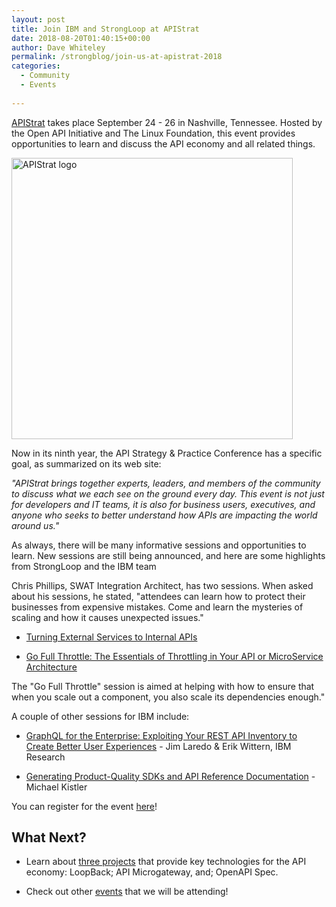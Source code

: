 ```yaml
---
layout: post
title: Join IBM and StrongLoop at APIStrat
date: 2018-08-20T01:40:15+00:00
author: Dave Whiteley
permalink: /strongblog/join-us-at-apistrat-2018
categories:
  - Community
  - Events
  
---
```

[APIStrat](http://apistrat.com/) takes place September 24 - 26 in Nashville, Tennessee. Hosted by the Open API Initiative and The Linux Foundation, this event provides opportunities to learn and discuss the API economy and all related things.
 
<!--more-->
<img src="https://strongloop.com/blog-assets/2017/09/apistrat-logo.jpg" alt="APIStrat logo" style="width: 450px"/>

Now in its ninth year, the API Strategy & Practice Conference has a specific goal, as summarized on its web site:

*"APIStrat brings together experts, leaders, and members of the community to discuss what we each see on the ground every day. This event is not just for developers and IT teams, it is also for business users, executives, and anyone who seeks to better understand how APIs are impacting the world around us."*

As always, there will be many informative sessions and opportunities to learn. New sessions are still being announced, and here are some highlights from StrongLoop and the IBM team

Chris Phillips, SWAT Integration Architect, has two sessions. When asked about his sessions, he stated, "attendees can learn how to protect their businesses from expensive mistakes. Come and learn the mysteries of scaling and how it causes unexpected issues." 

* [Turning External Services to Internal APIs](http://sched.co/FTR1) 

* [Go Full Throttle: The Essentials of Throttling in Your API or MicroService Architecture](http://sched.co/FTQP) 

The "Go Full Throttle" session is aimed at helping with how to ensure that when you scale out a component, you also scale its dependencies enough."

A couple of other sessions for IBM include: 

* [GraphQL for the Enterprise: Exploiting Your REST API Inventory to Create Better User Experiences](http://sched.co/FTQo) - Jim Laredo & Erik Wittern, IBM Research
 
* [Generating Product-Quality SDKs and API Reference Documentation](http://sched.co/FTQa) - Michael Kistler

You can register for the event [here](https://events.linuxfoundation.org/events/apistrat-2018/attend/register-2/)!

## What Next?

* Learn about [three projects](https://strongloop.com/projects/) that provide key technologies for the API economy: LoopBack; API Microgateway, and; OpenAPI Spec. 

* Check out other [events](https://strongloop.com/events/) that we will be attending!
